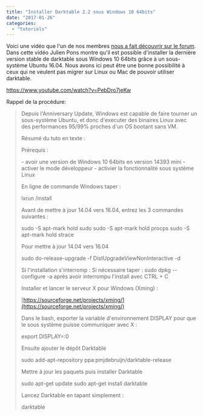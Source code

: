 ```yaml
---
title: "Installer Darktable 2.2 sous Windows 10 64bits"
date: "2017-01-26"
categories: 
  - "tutoriels"
---
```


Voici une vidéo que l'un de nos membres [nous a fait découvrir sur le forum](https://darktable.fr/forum/showthread.php?tid=1592). Dans cette vidéo Julien Pons montre qu'il est possible d'installer la dernière version stable de darktable sous Windows 10 64bits grâce à un sous-système Ubuntu 16.04. Nous avons ici peut être une bonne possibilité à ceux qui ne veulent pas migrer sur Linux ou Mac de pouvoir utiliser darktable.

https://www.youtube.com/watch?v=PebDro7jeKw

Rappel de la procédure:

> Depuis l'Anniversary Update, Windows est capable de faire tourner un sous-système Ubuntu, et donc d'executer des binaires Linux avec des performances 95/99% proches d'un OS bootant sans VM.
> 
> Résumé du tuto en texte :
> 
> Prérequis :
> 
> \- avoir une version de Windows 10 64bits en version 14393 mini - activer le mode développeur - activier la fonctionnalité sous système Linux
> 
> En ligne de commande Windows taper :
> 
> lxrun /install
> 
> Avant de mettre à jour 14.04 vers 16.04, entrez les 3 commandes suivantes :
> 
> sudo -S apt-mark hold sudo sudo -S apt-mark hold procps sudo -S apt-mark hold strace
> 
> Pour mettre à jour 14.04 vers 16.04
> 
> sudo do-release-upgrade -f DistUpgradeViewNonInteractive -d
> 
> Si l'installation s'interromp : Si nécessaire taper : sudo dpkg --configure -a après avoir interrompu l'install avec CTRL + C
> 
> Installer et lancer le serveur X pour Windows (Xming) :
> 
> [https://sourceforge.net/projects/xming/](https://sourceforge.net/projects/xming/)
> 
> Dans le bash, exporter la variable d'environnement DISPLAY pour que le sous système puisse communiquer avec X :
> 
> export DISPLAY=:0
> 
> Ensuite ajouter le dépôt Darktable
> 
> sudo add-apt-repository ppa:pmjdebruijn/darktable-release
> 
> Mettre à jour les paquets puis installer Darktable
> 
> sudo apt-get update sudo apt-get install darktable
> 
> Lancez Darktable en tapant simplement :
> 
> darktable
